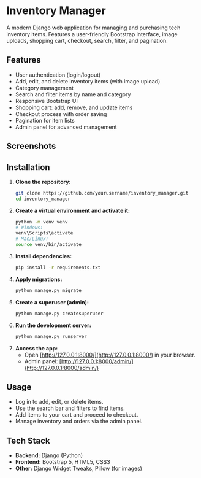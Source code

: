 # Inventory Manager

A modern Django web application for managing and purchasing tech inventory items. Features a user-friendly Bootstrap interface, image uploads, shopping cart, checkout, search, filter, and pagination.

## Features
- User authentication (login/logout)
- Add, edit, and delete inventory items (with image upload)
- Category management
- Search and filter items by name and category
- Responsive Bootstrap UI
- Shopping cart: add, remove, and update items
- Checkout process with order saving
- Pagination for item lists
- Admin panel for advanced management

## Screenshots
<!-- Add screenshots here -->

## Installation

1. **Clone the repository:**
   ```sh
   git clone https://github.com/yourusername/inventory_manager.git
   cd inventory_manager
   ```
2. **Create a virtual environment and activate it:**
   ```sh
   python -m venv venv
   # Windows:
   venv\Scripts\activate
   # Mac/Linux:
   source venv/bin/activate
   ```
3. **Install dependencies:**
   ```sh
   pip install -r requirements.txt
   ```
4. **Apply migrations:**
   ```sh
   python manage.py migrate
   ```
5. **Create a superuser (admin):**
   ```sh
   python manage.py createsuperuser
   ```
6. **Run the development server:**
   ```sh
   python manage.py runserver
   ```
7. **Access the app:**
   - Open [http://127.0.0.1:8000/](http://127.0.0.1:8000/) in your browser.
   - Admin panel: [http://127.0.0.1:8000/admin/](http://127.0.0.1:8000/admin/)

## Usage
- Log in to add, edit, or delete items.
- Use the search bar and filters to find items.
- Add items to your cart and proceed to checkout.
- Manage inventory and orders via the admin panel.

## Tech Stack
- **Backend:** Django (Python)
- **Frontend:** Bootstrap 5, HTML5, CSS3
- **Other:** Django Widget Tweaks, Pillow (for images)


